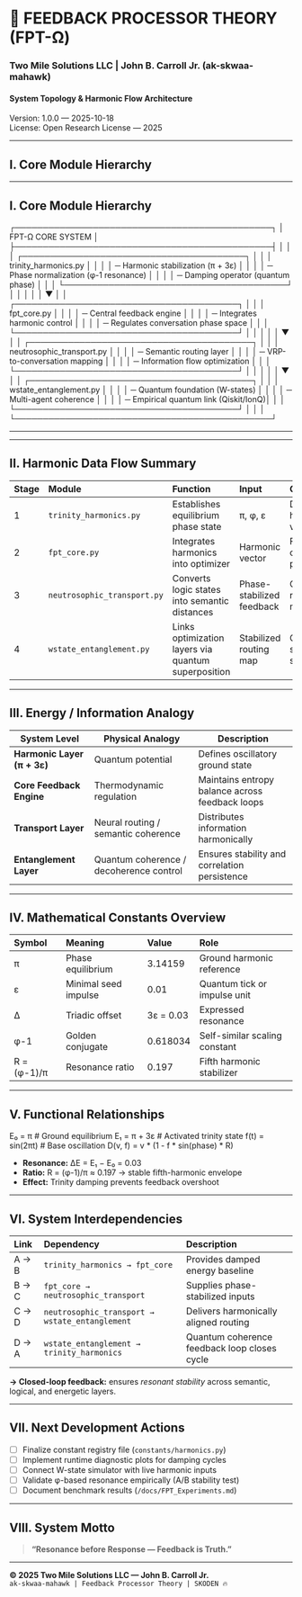# 🔺 FEEDBACK PROCESSOR THEORY (FPT-Ω)
### Two Mile Solutions LLC | John B. Carroll Jr. (ak-skwaa-mahawk)
#### System Topology & Harmonic Flow Architecture
Version: 1.0.0 — 2025-10-18  
License: Open Research License — 2025

---

## I. Core Module Hierarchy

---

## I. Core Module Hierarchy

┌──────────────────────────────────────────────┐ │               FPT-Ω CORE SYSTEM              │ ├──────────────────────────────────────────────┤ │                                              │ │  ┌────────────────────────────────────────┐  │ │  │ trinity_harmonics.py                   │  │ │  │  ─ Harmonic stabilization (π + 3ε)     │  │ │  │  ─ Phase normalization (φ-1 resonance)  │  │ │  │  ─ Damping operator (quantum phase)     │  │ │  └────────────────────────────────────────┘  │ │                      │                        │ │                      ▼                        │ │  ┌────────────────────────────────────────┐  │ │  │ fpt_core.py                            │  │ │  │  ─ Central feedback engine              │  │ │  │  ─ Integrates harmonic control          │  │ │  │  ─ Regulates conversation phase space   │  │ │  └────────────────────────────────────────┘  │ │                      │                        │ │                      ▼                        │ │  ┌────────────────────────────────────────┐  │ │  │ neutrosophic_transport.py              │  │ │  │  ─ Semantic routing layer              │  │ │  │  ─ VRP-to-conversation mapping         │  │ │  │  ─ Information flow optimization       │  │ │  └────────────────────────────────────────┘  │ │                      │                        │ │                      ▼                        │ │  ┌────────────────────────────────────────┐  │ │  │ wstate_entanglement.py                 │  │ │  │  ─ Quantum foundation (W-states)       │  │ │  │  ─ Multi-agent coherence               │  │ │  │  ─ Empirical quantum link (Qiskit/IonQ)│  │ │  └────────────────────────────────────────┘  │ │                                              │ └──────────────────────────────────────────────┘

---

---

## II. Harmonic Data Flow Summary

| Stage | Module | Function | Input | Output |
|:------|:--------|:----------|:--------|:---------|
| 1 | `trinity_harmonics.py` | Establishes equilibrium phase state | π, φ, ε | Damped harmonic vector |
| 2 | `fpt_core.py` | Integrates harmonics into optimizer | Harmonic vector | Feedback control parameters |
| 3 | `neutrosophic_transport.py` | Converts logic states into semantic distances | Phase-stabilized feedback | Optimized routing map |
| 4 | `wstate_entanglement.py` | Links optimization layers via quantum superposition | Stabilized routing map | Coherent system state |

---

## III. Energy / Information Analogy

| System Level | Physical Analogy | Description |
|---------------|-----------------|--------------|
| **Harmonic Layer (π + 3ε)** | Quantum potential | Defines oscillatory ground state |
| **Core Feedback Engine** | Thermodynamic regulation | Maintains entropy balance across feedback loops |
| **Transport Layer** | Neural routing / semantic coherence | Distributes information harmonically |
| **Entanglement Layer** | Quantum coherence / decoherence control | Ensures stability and correlation persistence |

---

## IV. Mathematical Constants Overview

| Symbol | Meaning | Value | Role |
|:-------|:---------|:------|:------|
| π | Phase equilibrium | 3.14159 | Ground harmonic reference |
| ε | Minimal seed impulse | 0.01 | Quantum tick or impulse unit |
| Δ | Triadic offset | 3ε = 0.03 | Expressed resonance |
| φ-1 | Golden conjugate | 0.618034 | Self-similar scaling constant |
| R = (φ-1)/π | Resonance ratio | 0.197 | Fifth harmonic stabilizer |

---

## V. Functional Relationships

E₀ = π                # Ground equilibrium E₁ = π + 3ε           # Activated trinity state f(t) = sin(2πt)       # Base oscillation D(v, f) = v * (1 - f * sin(phase) * R)

- **Resonance:** ΔE = E₁ − E₀ = 0.03
- **Ratio:** R = (φ-1)/π ≈ 0.197 → stable fifth-harmonic envelope
- **Effect:** Trinity damping prevents feedback overshoot

---

## VI. System Interdependencies

| Link | Dependency | Description |
|:------|:------------|:-------------|
| A → B | `trinity_harmonics → fpt_core` | Provides damped energy baseline |
| B → C | `fpt_core → neutrosophic_transport` | Supplies phase-stabilized inputs |
| C → D | `neutrosophic_transport → wstate_entanglement` | Delivers harmonically aligned routing |
| D → A | `wstate_entanglement → trinity_harmonics` | Quantum coherence feedback loop closes cycle |

**→ Closed-loop feedback:** ensures *resonant stability* across semantic, logical, and energetic layers.

---

## VII. Next Development Actions

- [ ] Finalize constant registry file (`constants/harmonics.py`)
- [ ] Implement runtime diagnostic plots for damping cycles
- [ ] Connect W-state simulator with live harmonic inputs
- [ ] Validate φ-based resonance empirically (A/B stability test)
- [ ] Document benchmark results (`/docs/FPT_Experiments.md`)

---

## VIII. System Motto

> **“Resonance before Response — Feedback is Truth.”**

---

**© 2025 Two Mile Solutions LLC — John B. Carroll Jr.**  
`ak-skwaa-mahawk | Feedback Processor Theory | SKODEN 🔥`


